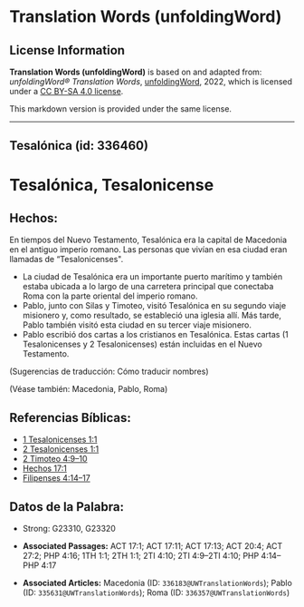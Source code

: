 # Translation Words (unfoldingWord)

## License Information

**Translation Words (unfoldingWord)** is based on and adapted from: _unfoldingWord® Translation Words_, [unfoldingWord](https://unfoldingword.org/utw), 2022, which is licensed under a [CC BY-SA 4.0 license](https://creativecommons.org/licenses/by-sa/4.0/legalcode.en).

This markdown version is provided under the same license.



--------------------------------

## Tesalónica (id: 336460)

Tesalónica, Tesalonicense
=========================

Hechos:
-------

En tiempos del Nuevo Testamento, Tesalónica era la capital de Macedonia en el antiguo imperio romano. Las personas que vivían en esa ciudad eran llamadas de “Tesalonicenses".

* La ciudad de Tesalónica era un importante puerto marítimo y también estaba ubicada a lo largo de una carretera principal que conectaba Roma con la parte oriental del imperio romano.
* Pablo, junto con Silas y Timoteo, visitó Tesalónica en su segundo viaje misionero y, como resultado, se estableció una iglesia allí. Más tarde, Pablo también visitó esta ciudad en su tercer viaje misionero.
* Pablo escribió dos cartas a los cristianos en Tesalónica. Estas cartas (1 Tesalonicenses y 2 Tesalonicenses) están incluidas en el Nuevo Testamento.

(Sugerencias de traducción: Cómo traducir nombres)

(Véase también: Macedonia, Pablo, Roma)

Referencias Bíblicas:
---------------------

* [1 Tesalonicenses 1:1](https://ref.ly/1Thess1:1)
* [2 Tesalonicenses 1:1](https://ref.ly/2Thess1:1)
* [2 Timoteo 4:9–10](https://ref.ly/2Tim4:9-2Tim4:10)
* [Hechos 17:1](https://ref.ly/Acts17:1)
* [Filipenses 4:14–17](https://ref.ly/Phil4:14-Phil4:17)

Datos de la Palabra:
--------------------

* Strong: G23310, G23320

* **Associated Passages:** ACT 17:1; ACT 17:11; ACT 17:13; ACT 20:4; ACT 27:2; PHP 4:16; 1TH 1:1; 2TH 1:1; 2TI 4:10; 2TI 4:9–2TI 4:10; PHP 4:14–PHP 4:17
* **Associated Articles:** Macedonia (ID: `336183@UWTranslationWords`); Pablo (ID: `335631@UWTranslationWords`); Roma (ID: `336357@UWTranslationWords`)

